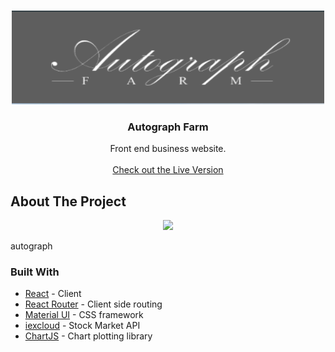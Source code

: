 

<!-- PROJECT LOGO -->
<br />
<p align="center">
    <a>
    <img src="/logo1.png" alt="Logo" width="500" height="150">
    </a>

  <h3 align="center">Autograph Farm</h3>

  <p align="center">
   Front end business website.
    <br />
    <br />
    <a href="https://autograph.baileyday.dev">Check out the Live Version</a>
  </p>
</p>


<!-- ABOUT THE PROJECT -->
## About The Project
<p align="center">
 <img src="/stonksgif.gif?raw=true" width="750px">
</p>
autograph

### Built With
* [React](https://reactjs.org/) - Client
* [React Router](https://reactrouter.com/) - Client side routing
* [Material UI](https://material-ui.com/) - CSS framework
* [iexcloud](https://iexcloud.io/) - Stock Market API
* [ChartJS](https://www.chartjs.org/) - Chart plotting library





<!-- MARKDOWN LINKS & IMAGES -->
<!-- https://www.markdownguide.org/basic-syntax/#reference-style-links -->
[contributors-shield]: https://img.shields.io/github/contributors/BaileyDay/ChatApp?style=flat-square
[contributors-url]: https://github.com/BaileyDay/Chatapp/graphs/contributors
[forks-shield]: https://img.shields.io/github/forks/BaileyDay/ChatApp?style=social
[stars-shield]: https://img.shields.io/github/stars/BaileyDay/ChatApp?style=social
[stars-url]: https://github.com/BaileyDay/Chatapp/stargazers
[issues-shield]: https://img.shields.io/github/issues/BaileyDay/ChatApp?style=flat-square
[issues-url]: https://github.com/BaileyDay/Chatapp/issues
[linkedin-shield]: https://img.shields.io/badge/-LinkedIn-black.svg?style=flat-square&logo=linkedin&colorB=555
[linkedin-url]: https://www.linkedin.com/in/bailey-j-day/
[product-screenshot]: images/screenshot.png

